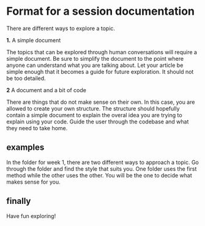 # Format for a session documentation

There are different ways to explore a topic. 

**1.** A simple document

The topics that can be explored through human conversations will require a simple document. Be sure to simplify the document to the point where anyone can understand what you are talking about. Let your article be simple enough that it becomes a guide for future exploration. It should not be too detailed.

**2** A document and a bit of code

There are things that do not make sense on their own. In this case, you are allowed to create your own structure. The structure should hopefully contain a simple document to explain the overal idea you are trying to explain using your code. Guide the user through the codebase and what they need to take home. 

## examples

In the folder for week 1, there are two different ways to approach a topic. Go through the folder and find the style that suits you. One folder uses the first method while the other uses the other. You will be the one to decide what makes sense for you.

## finally

Have fun exploring!
